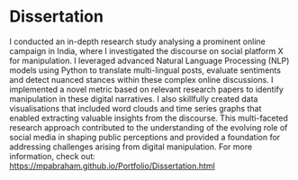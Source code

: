 # Dissertation
I conducted an in-depth research study analysing a prominent online campaign in India, where I investigated the discourse on social platform X for manipulation. I leveraged advanced Natural Language Processing (NLP) models using Python to translate multi-lingual posts, evaluate sentiments and detect nuanced stances within these complex online discussions. I implemented a novel metric based on relevant research papers to identify manipulation in these digital narratives. I also skillfully created data visualisations that included word clouds and time series graphs that enabled extracting valuable insights from the discourse. This multi-faceted research approach contributed to the understanding of the evolving role of social media in shaping public perceptions and provided a foundation for addressing challenges arising from digital manipulation. For more information, check out: https://mpabraham.github.io/Portfolio/Dissertation.html
